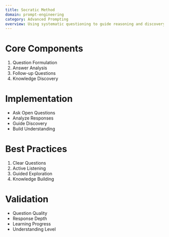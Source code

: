 ```yaml
---
title: Socratic Method
domain: prompt-engineering
category: Advanced Prompting
overview: Using systematic questioning to guide reasoning and discovery.
---
```


# Core Components
1. Question Formulation
2. Answer Analysis
3. Follow-up Questions
4. Knowledge Discovery

# Implementation
- Ask Open Questions
- Analyze Responses
- Guide Discovery
- Build Understanding

# Best Practices
1. Clear Questions
2. Active Listening
3. Guided Exploration
4. Knowledge Building

# Validation
- Question Quality
- Response Depth
- Learning Progress
- Understanding Level
